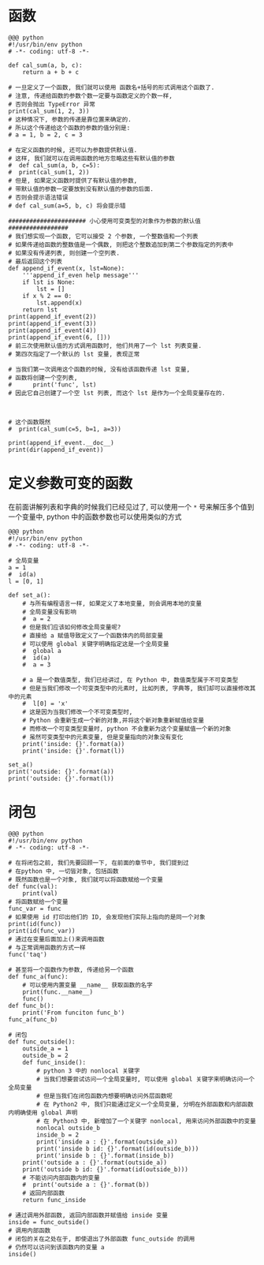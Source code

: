 # 函数

    @@@ python
    #!/usr/bin/env python
    # -*- coding: utf-8 -*-

    def cal_sum(a, b, c):
        return a + b + c

    # 一旦定义了一个函数, 我们就可以使用 函数名+括号的形式调用这个函数了.
    # 注意, 传递给函数的参数个数一定要与函数定义的个数一样,
    # 否则会抛出 TypeError 异常
    print(cal_sum(1, 2, 3))
    # 这种情况下, 参数的传递是靠位置来确定的.
    # 所以这个传递给这个函数的参数的值分别是:
    # a = 1, b = 2, c = 3

    # 在定义函数的时候, 还可以为参数提供默认值.
    # 这样, 我们就可以在调用函数的地方忽略这些有默认值的参数
    #  def cal_sum(a, b, c=5):
    #  print(cal_sum(1, 2))
    # 但是, 如果定义函数时提供了有默认值的参数,
    # 带默认值的参数一定要放到没有默认值的参数的后面.
    # 否则会提示语法错误
    # def cal_sum(a=5, b, c) 将会提示错

    ###################### 小心使用可变类型的对象作为参数的默认值 #################
    # 我们想实现一个函数, 它可以接受 2 个参数, 一个整数值和一个列表
    # 如果传递给函数的整数值是一个偶数, 则把这个整数追加到第二个参数指定的列表中
    # 如果没有传递列表, 则创建一个空列表.
    # 最后返回这个列表
    def append_if_event(x, lst=None):
        '''append_if_even help message'''
        if lst is None:
            lst = []
        if x % 2 == 0:
            lst.append(x)
        return lst
    print(append_if_event(2))
    print(append_if_event(3))
    print(append_if_event(4))
    print(append_if_event(6, []))
    # 前三次使用默认值的方式调用函数时, 他们共用了一个 lst 列表变量.
    # 第四次指定了一个默认的 lst 变量, 表现正常

    # 当我们第一次调用这个函数的时候, 没有给该函数传递 lst 变量,
    # 函数将创建一个空列表,
    #      print('func', lst)
    # 因此它自己创建了一个空 lst 列表, 而这个 lst 是作为一个全局变量存在的.



    # 这个函数既然
    #  print(cal_sum(c=5, b=1, a=3))

    print(append_if_event.__doc__)
    print(dir(append_if_event))

# 定义参数可变的函数
在前面讲解列表和字典的时候我们已经见过了, 可以使用一个 `*` 号来解压多个值到一个变量中, python 中的函数参数也可以使用类似的方式

    @@@ python
    #!/usr/bin/env python
    # -*- coding: utf-8 -*-

    # 全局变量
    a = 1
    #  id(a)
    l = [0, 1]

    def set_a():
        # 与所有编程语言一样, 如果定义了本地变量, 则会调用本地的变量
        # 全局变量没有影响
        #  a = 2
        # 但是我们应该如何修改全局变量呢?
        # 直接给 a 赋值导致定义了一个函数体内的局部变量
        # 可以使用 global 关键字明确指定这是一个全局变量
        #  global a
        #  id(a)
        #  a = 3

        # a 是一个数值类型, 我们已经讲过, 在 Python 中, 数值类型属于不可变类型
        # 但是当我们修改一个可变类型中的元素时, 比如列表, 字典等, 我们却可以直接修改其中的元素
        #  l[0] = 'x'
        # 这是因为当我们修改一个不可变类型时,
        # Python 会重新生成一个新的对象,并将这个新对象重新赋值给变量
        # 而修改一个可变类型变量时, python 不会重新为这个变量赋值一个新的对象
        # 虽然可变类型中的元素变量, 但是变量指向的对象没有变化
        print('inside: {}'.format(a))
        print('inside: {}'.format(l))

    set_a()
    print('outside: {}'.format(a))
    print('outside: {}'.format(l))

# 闭包

    @@@ python
    #!/usr/bin/env python
    # -*- coding: utf-8 -*-

    # 在将闭包之前, 我们先要回顾一下, 在前面的章节中, 我们提到过
    # 在python 中, 一切皆对象, 包括函数
    # 既然函数也是一个对象, 我们就可以将函数赋给一个变量
    def func(val):
        print(val)
    # 将函数赋给一个变量
    func_var = func
    # 如果使用 id 打印出他们的 ID, 会发现他们实际上指向的是同一个对象
    print(id(func))
    print(id(func_var))
    # 通过在变量后面加上()来调用函数
    # 与正常调用函数的方式一样
    func('taq')

    # 甚至将一个函数作为参数, 传递给另一个函数
    def func_a(func):
        # 可以使用内置变量 __name__ 获取函数的名字
        print(func.__name__)
        func()
    def func_b():
        print('From funciton func_b')
    func_a(func_b)

    # 闭包
    def func_outside():
        outside_a = 1
        outside_b = 2
        def func_inside():
            # python 3 中的 nonlocal 关键字
            # 当我们想要尝试访问一个全局变量时, 可以使用 global 关键字来明确访问一个全局变量
            # 但是当我们在闭包函数内想要明确访问外层函数呢
            # 在 Python2 中, 我们只能通过定义一个全局变量, 分明在外部函数和内部函数内明确使用 global 声明
            # 在 Python3 中, 新增加了一个关键字 nonlocal, 用来访问外部函数中的变量
            nonlocal outside_b
            inside_b = 2
            print('inside a : {}'.format(outside_a))
            print('inside b id: {}'.format(id(outside_b)))
            print('inside b : {}'.format(inside_b))
        print('outside a : {}'.format(outside_a))
        print('outside b id: {}'.format(id(outside_b)))
        # 不能访问内部函数内的变量
        #  print('outside a : {}'.format(b))
        # 返回内部函数
        return func_inside

    # 通过调用外部函数, 返回内部函数并赋值给 inside 变量
    inside = func_outside()
    # 调用内部函数
    # 闭包的关在之处在于, 即使退出了外部函数 func_outside 的调用
    # 仍然可以访问到该函数内的变量 a
    inside()
